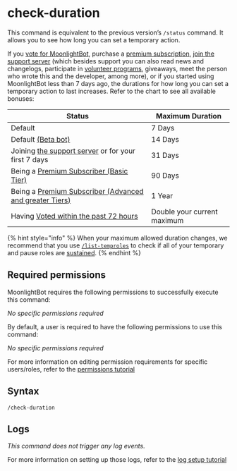 # check-duration

This command is equivalent to the previous version’s `/status` command. It allows you to see how long you can set a temporary action.

If you [vote for MoonlightBot](/support/upvote-moonlightbot.md), purchase a [premium subscription](/support/premium.md), [join the support server](https://discord.com/invite/hNQWVVC) (which besides support you can also read news and changelogs, participate in [volunteer programs](/support/volunteering.md), giveaways, meet the person who wrote this and the developer, among more), or if you started using MoonlightBot less than 7 days ago, the durations for how long you can set a temporary action to last increases. Refer to the chart to see all available bonuses:

| Status              | Maximum Duration    |
| ----------------- | ---------------- |
| Default               |7 Days   |
| Default [(Beta bot)](/support/beta.md) |14 Days |
| Joining [the support server](https://discord.gg/hNQWVVC) or for your first 7 days |31 Days |
| Being a [Premium Subscriber (Basic Tier)](/support/premium.md#tiers) |90 Days  |
| Being a [Premium Subscriber (Advanced and greater Tiers)](/support/premium.md#tiers) |1 Year  |
| Having [Voted within the past 72 hours](/support/upvote-moonlightbot.md) |Double your current maximum|

{% hint style="info" %}
When your maximum allowed duration changes, we recommend that you use [`/list-temproles`](/role-management-commands/list-temproles.md) to check if all of your temporary and pause roles are [sustained](/start-up/faqs.md#how-does-the-temprole-sustain-mechanic-work).
{% endhint %}

## Required permissions

MoonlightBot requires the following permissions to successfully execute this command:

*No specific permissions required*

By default, a user is required to have the following permissions to use this command:

*No specific permissions required*

For more information on editing permission requirements for specific users/roles, refer to the [permissions tutorial](../start-up/permission-tutorial.md)

## Syntax

```text
/check-duration
```

## Logs

*This command does not trigger any log events.*

For more information on setting up those logs, refer to the [log setup tutorial](../README.md#logging)
